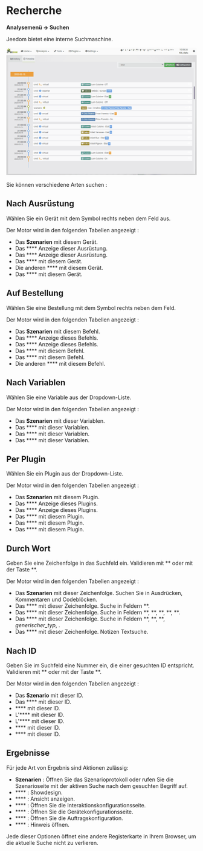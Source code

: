 # Recherche
**Analysemenü → Suchen**

Jeedom bietet eine interne Suchmaschine.

![](./images/search_intro.gif)

Sie können verschiedene Arten suchen :

## Nach Ausrüstung

Wählen Sie ein Gerät mit dem Symbol rechts neben dem Feld aus.

Der Motor wird in den folgenden Tabellen angezeigt :

- Das **Szenarien** mit diesem Gerät.
- Das **** Anzeige dieser Ausrüstung.
- Das **** Anzeige dieser Ausrüstung.
- Das **** mit diesem Gerät.
- Die anderen **** mit diesem Gerät.
- Das **** mit diesem Gerät.

## Auf Bestellung

Wählen Sie eine Bestellung mit dem Symbol rechts neben dem Feld.

Der Motor wird in den folgenden Tabellen angezeigt :

- Das **Szenarien** mit diesem Befehl.
- Das **** Anzeige dieses Befehls.
- Das **** Anzeige dieses Befehls.
- Das **** mit diesem Befehl.
- Das **** mit diesem Befehl.
- Die anderen **** mit diesem Befehl.

## Nach Variablen

Wählen Sie eine Variable aus der Dropdown-Liste.

Der Motor wird in den folgenden Tabellen angezeigt :

- Das **Szenarien** mit dieser Variablen.
- Das **** mit dieser Variablen.
- Das **** mit dieser Variablen.
- Das **** mit dieser Variablen.

## Per Plugin

Wählen Sie ein Plugin aus der Dropdown-Liste.

Der Motor wird in den folgenden Tabellen angezeigt :

- Das **Szenarien** mit diesem Plugin.
- Das **** Anzeige dieses Plugins.
- Das **** Anzeige dieses Plugins.
- Das **** mit diesem Plugin.
- Das **** mit diesem Plugin.
- Das **** mit diesem Plugin.

## Durch Wort

Geben Sie eine Zeichenfolge in das Suchfeld ein. Validieren mit ** oder mit der Taste **.

Der Motor wird in den folgenden Tabellen angezeigt :

- Das **Szenarien** mit dieser Zeichenfolge.
	Suchen Sie in Ausdrücken, Kommentaren und Codeblöcken.
- Das **** mit dieser Zeichenfolge.
	Suche in Feldern **.
- Das **** mit dieser Zeichenfolge.
	Suche in Feldern **, **, **, **, **.
- Das **** mit dieser Zeichenfolge.
	Suche in Feldern **, **, **, *generischer_typ*, .
- Das **** mit dieser Zeichenfolge.
	Notizen Textsuche.

## Nach ID

Geben Sie im Suchfeld eine Nummer ein, die einer gesuchten ID entspricht. Validieren mit ** oder mit der Taste **.

Der Motor wird in den folgenden Tabellen angezeigt :

- Das **Szenario** mit dieser ID.
- Das **** mit dieser ID.
-  **** mit dieser ID.
- L'**** mit dieser ID.
- L'**** mit dieser ID.
-  **** mit dieser ID.
-  **** mit dieser ID.

## Ergebnisse

Für jede Art von Ergebnis sind Aktionen zulässig:
- **Szenarien** : Öffnen Sie das Szenarioprotokoll oder rufen Sie die Szenarioseite mit der aktiven Suche nach dem gesuchten Begriff auf.
- **** : Showdesign.
- **** : Ansicht anzeigen.
- **** : Öffnen Sie die Interaktionskonfigurationsseite.
- **** : Öffnen Sie die Gerätekonfigurationsseite.
- **** : Öffnen Sie die Auftragskonfiguration.
- **** : Hinweis öffnen.

Jede dieser Optionen öffnet eine andere Registerkarte in Ihrem Browser, um die aktuelle Suche nicht zu verlieren.

